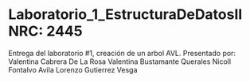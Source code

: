 # Laboratorio_1_EstructuraDeDatosII NRC: 2445
Entrega del laboratorio #1, creación de un arbol AVL.
Presentado por:
  Valentina Cabrera De La Rosa
  Valentina Bustamante Querales
  Nicoll Fontalvo Avila
  Lorenzo Gutierrez Vesga
